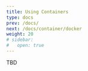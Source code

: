 ```yaml
---
title: Using Containers
type: docs
prev: /docs/
next: /docs/container/docker
weight: 20
# sidebar:
#   open: true
---
```


TBD
